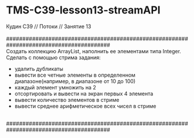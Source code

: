 # TMS-C39-lesson13-streamAPI
Кудин C39 // Потоки // Занятие 13<br/>
<br/>
########################################################################################<br/>
Создать коллекцию ArrayList, наполнить ее элементами типа Integer.<br/>
Сделать с помощью стрима задания:
- удалить дубликаты
- вывести все четные элементы в определенном диапазоне(например, в диапазоне от 10 до 100)
- каждый элемент умножить на 2
- отсортировать и вывести на экран первых 4 элемента
- вывести количество элементов в стриме
- вывести среднее арифметическое всех чисел в стриме
<a/>
<br/>
########################################################################################
